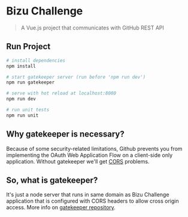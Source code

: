 # Bizu Challenge

> A Vue.js project that communicates with GitHub REST API

## Run Project

``` bash
# install dependencies
npm install

# start gatekeeper server (run before 'npm run dev')
npm run gatekeeper

# serve with hot reload at localhost:8080
npm run dev

# run unit tests
npm run unit
```

## Why gatekeeper is necessary?

Because of some security-related limitations, Github prevents you from implementing the OAuth Web Application Flow on a client-side only application. Without gatekeeper we'll get [CORS](https://developer.mozilla.org/en-US/docs/Web/HTTP/CORS) problems.

## So, what is gatekeeper?

It's just a node server that runs in same domain as Bizu Challenge application that  is configured with CORS headers to allow cross origin access. More info on [gatekeeper repository](https://github.com/prose/gatekeeper).
